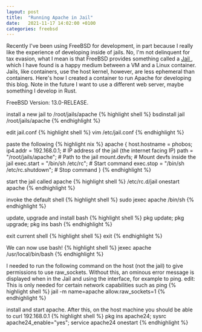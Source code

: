 ```yaml
---
layout: post
title:  "Running Apache in Jail"
date:   2021-11-17 14:02:00 +0100
categories: freebsd
---
```


Recently I've been using FreeBSD for development, in part because I really like the experience of developing inside of jails.  No, I'm not delinquent for tax evasion, what I mean is that FreeBSD provides something called a <a href="https://docs.freebsd.org/en/books/handbook/jails/"> Jail </a>, which I have found is a happy medium between a VM and a Linux container.  Jails, like containers, use the host kernel, however, are less ephemeral than containers.  Here's how I created a container to run Apache for developing this blog.  Note in the future I want to use a different web server, maybe something I develop in Rust.

FreeBSD Version: 13.0-RELEASE.

install a new jail to /root/jails/apache
{% highlight shell %}
bsdinstall jail /root/jails/apache
{% endhighlight %}

edit jail.conf
{% highlight shell %}
vim /etc/jail.conf
{% endhighlight %}

paste the following
{% highlight nix %}
apache {
  host.hostname = phobos;
  ip4.addr = 192.168.0.1;                    # IP address of the jail (the internet facing IP)
  path = "/root/jails/apache";               # Path to the jail
  mount.devfs;                               # Mount devfs inside the jail
  exec.start = "/bin/sh /etc/rc";            # Start command
  exec.stop = "/bin/sh /etc/rc.shutdown";    # Stop command
}
{% endhighlight %}


start the jail called apache
{% highlight shell %}
/etc/rc.d/jail onestart apache
{% endhighlight %}

invoke the default shell
{% highlight shell %}
sudo jexec apache /bin/sh
{% endhighlight %}

update, upgrade and install bash
{% highlight shell %}
pkg update; pkg upgrade; pkg ins bash
{% endhighlight %}

exit current shell
{% highlight shell %}
exit
{% endhighlight %}

We can now use bash!
{% highlight shell %}
jexec apache /usr/local/bin/bash
{% endhighlight %}

I needed to run the following command on the host (not the jail) to give permissions to use raw_sockets.  Without this, an ominous error message is displayed when in the Jail and using the interface, for example to ping.
edit: This is only needed for certain network capabilities such as ping
{% highlight shell %}
jail -m name=apache allow.raw_sockets=1
{% endhighlight %}

install and start apache.  After this, on the host machine you should be able to curl 192.168.0.1 </i>
{% highlight shell %}
pkg ins apache24; sysrc apache24_enable="yes"; service apache24 onestart
{% endhighlight %}

